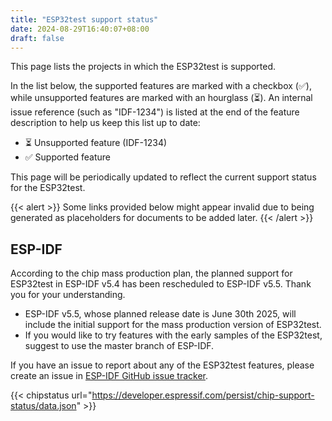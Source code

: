 ```yaml
---
title: "ESP32test support status"
date: 2024-08-29T16:40:07+08:00
draft: false
---
```


This page lists the projects in which the ESP32test is supported.

In the list below, the supported features are marked with a checkbox (:white_check_mark:), while unsupported features are marked with an hourglass (:hourglass_flowing_sand:). An internal issue reference (such as \"IDF-1234\") is listed at the end of the feature description to help us keep this list up to date:

- :hourglass_flowing_sand: Unsupported feature (IDF-1234)
- :white_check_mark: Supported feature

This page will be periodically updated to reflect the current support status for the ESP32test.

{{< alert >}}
  Some links provided below might appear invalid due to being generated as placeholders for documents to be added later.
{{< /alert >}}


## ESP-IDF

According to the chip mass production plan, the planned support for ESP32test in ESP-IDF v5.4 has been rescheduled to ESP-IDF v5.5. Thank you for your understanding.

- ESP-IDF v5.5, whose planned release date is June 30th 2025, will include the initial support for the mass production version of ESP32test.
- If you would like to try features with the early samples of the ESP32test, suggest to use the master branch of ESP-IDF.

If you have an issue to report about any of the ESP32test features, please create an issue in [ESP-IDF GitHub issue tracker](https://github.com/espressif/esp-idf/issues).

{{< chipstatus url="https://developer.espressif.com/persist/chip-support-status/data.json" >}}
